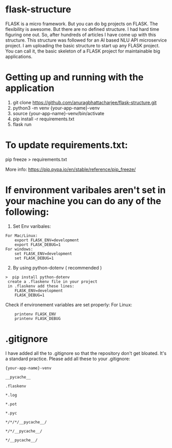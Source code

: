 # flask-structure
FLASK is a micro framework. But you can do bg projects on FLASK. The flexibility is awesome. But there are no defined structure. I had hard time figuring one out. So, after hundreds of articles I have come up with this structure. This structure was followed for an AI based NLU API microservice project. I am uploading the basic structure to start up any FLASK project.   You can call it, the basic skeleton of a FLASK project for maintainable big applications.


# Getting up and running with the application

1. git clone https://github.com/anuragbhattacharjee/flask-structure.git
2. python3 -m venv {your-app-name}-venv
3. source {your-app-name}-venv/bin/activate
4. pip install -r requirements.txt
5. flask run

# To update requirements.txt: 
   pip freeze > requirements.txt
    
   More info: https://pip.pypa.io/en/stable/reference/pip_freeze/


# If environment varibales aren't set in your machine you can do any of the following:
  1. Set Env varibales:

    For Mac/Linux:
        export FLASK_ENV=development
        export FLASK_DEBUG=1
    For windows:
        set FLASK_ENV=development
        set FLASK_DEBUG=1 
        
  2. By using python-dotenv ( recommended )
  
    >  pip install python-dotenv
     create a .flaskenv file in your project
     in .flaskenv add these lines:
        FLASK_ENV=development
        FLASK_DEBUG=1
  Check if environement variables are set properly:
      For Linux:
      
        printenv FLASK_ENV
        printenv FLASK_DEBUG
 

# .gitignore
I have added all the to .gitignore so that the repository don't get bloated. It's a standard practice. Please add all these to your .gitignore:

    {your-app-name}-venv

    __pycache__

    .flaskenv

    *.log

    *.pot

    *.pyc

    */*/*/__pycache__/

    */*/__pycache__/

    */__pycache__/

